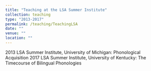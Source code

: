 ```yaml
---
title: "Teaching at the LSA Summer Institute"
collection: teaching
type: "2013-2017"
permalink: /teaching/TeachingLSA
date: ""
venue: ""
location: ""
---
```

2013 LSA Summer Institute, University of Michigan: Phonological Acquisition
2017 LSA Summer Institute, University of Kentucky: The Timecourse of Bilingual Phonologies
